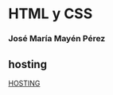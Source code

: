 # HTML y CSS
### José María Mayén Pérez

## hosting
[HOSTING](https://refactored-winner-734jlz7.pages.github.io/)


